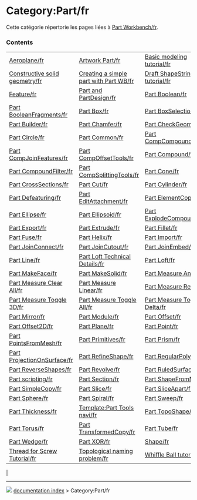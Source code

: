 # Category:Part/fr
Cette catégorie répertorie les pages liées à [Part Workbench/fr](Part_Workbench/fr.md).

### Contents

|     |     |     |
| --- | --- | --- |
| [Aeroplane/fr](Aeroplane/fr.md) | [Artwork Part/fr](Artwork_Part/fr.md) | [Basic modeling tutorial/fr](Basic_modeling_tutorial/fr.md) |
| [Constructive solid geometry/fr](Constructive_solid_geometry/fr.md) | [Creating a simple part with Part WB/fr](Creating_a_simple_part_with_Part_WB/fr.md) | [Draft ShapeString tutorial/fr](Draft_ShapeString_tutorial/fr.md) |
| [Feature/fr](Feature/fr.md) | [Part and PartDesign/fr](Part_and_PartDesign/fr.md) | [Part Boolean/fr](Part_Boolean/fr.md) |
| [Part BooleanFragments/fr](Part_BooleanFragments/fr.md) | [Part Box/fr](Part_Box/fr.md) | [Part BoxSelection/fr](Part_BoxSelection/fr.md) |
| [Part Builder/fr](Part_Builder/fr.md) | [Part Chamfer/fr](Part_Chamfer/fr.md) | [Part CheckGeometry/fr](Part_CheckGeometry/fr.md) |
| [Part Circle/fr](Part_Circle/fr.md) | [Part Common/fr](Part_Common/fr.md) | [Part CompCompoundTools/fr](Part_CompCompoundTools/fr.md) |
| [Part CompJoinFeatures/fr](Part_CompJoinFeatures/fr.md) | [Part CompOffsetTools/fr](Part_CompOffsetTools/fr.md) | [Part Compound/fr](Part_Compound/fr.md) |
| [Part CompoundFilter/fr](Part_CompoundFilter/fr.md) | [Part CompSplittingTools/fr](Part_CompSplittingTools/fr.md) | [Part Cone/fr](Part_Cone/fr.md) |
| [Part CrossSections/fr](Part_CrossSections/fr.md) | [Part Cut/fr](Part_Cut/fr.md) | [Part Cylinder/fr](Part_Cylinder/fr.md) |
| [Part Defeaturing/fr](Part_Defeaturing/fr.md) | [Part EditAttachment/fr](Part_EditAttachment/fr.md) | [Part ElementCopy/fr](Part_ElementCopy/fr.md) |
| [Part Ellipse/fr](Part_Ellipse/fr.md) | [Part Ellipsoid/fr](Part_Ellipsoid/fr.md) | [Part ExplodeCompound/fr](Part_ExplodeCompound/fr.md) |
| [Part Export/fr](Part_Export/fr.md) | [Part Extrude/fr](Part_Extrude/fr.md) | [Part Fillet/fr](Part_Fillet/fr.md) |
| [Part Fuse/fr](Part_Fuse/fr.md) | [Part Helix/fr](Part_Helix/fr.md) | [Part Import/fr](Part_Import/fr.md) |
| [Part JoinConnect/fr](Part_JoinConnect/fr.md) | [Part JoinCutout/fr](Part_JoinCutout/fr.md) | [Part JoinEmbed/fr](Part_JoinEmbed/fr.md) |
| [Part Line/fr](Part_Line/fr.md) | [Part Loft Technical Details/fr](Part_Loft_Technical_Details/fr.md) | [Part Loft/fr](Part_Loft/fr.md) |
| [Part MakeFace/fr](Part_MakeFace/fr.md) | [Part MakeSolid/fr](Part_MakeSolid/fr.md) | [Part Measure Angular/fr](Part_Measure_Angular/fr.md) |
| [Part Measure Clear All/fr](Part_Measure_Clear_All/fr.md) | [Part Measure Linear/fr](Part_Measure_Linear/fr.md) | [Part Measure Refresh/fr](Part_Measure_Refresh/fr.md) |
| [Part Measure Toggle 3D/fr](Part_Measure_Toggle_3D/fr.md) | [Part Measure Toggle All/fr](Part_Measure_Toggle_All/fr.md) | [Part Measure Toggle Delta/fr](Part_Measure_Toggle_Delta/fr.md) |
| [Part Mirror/fr](Part_Mirror/fr.md) | [Part Module/fr](Part_Module/fr.md) | [Part Offset/fr](Part_Offset/fr.md) |
| [Part Offset2D/fr](Part_Offset2D/fr.md) | [Part Plane/fr](Part_Plane/fr.md) | [Part Point/fr](Part_Point/fr.md) |
| [Part PointsFromMesh/fr](Part_PointsFromMesh/fr.md) | [Part Primitives/fr](Part_Primitives/fr.md) | [Part Prism/fr](Part_Prism/fr.md) |
| [Part ProjectionOnSurface/fr](Part_ProjectionOnSurface/fr.md) | [Part RefineShape/fr](Part_RefineShape/fr.md) | [Part RegularPolygon/fr](Part_RegularPolygon/fr.md) |
| [Part ReverseShapes/fr](Part_ReverseShapes/fr.md) | [Part Revolve/fr](Part_Revolve/fr.md) | [Part RuledSurface/fr](Part_RuledSurface/fr.md) |
| [Part scripting/fr](Part_scripting/fr.md) | [Part Section/fr](Part_Section/fr.md) | [Part ShapeFromMesh/fr](Part_ShapeFromMesh/fr.md) |
| [Part SimpleCopy/fr](Part_SimpleCopy/fr.md) | [Part Slice/fr](Part_Slice/fr.md) | [Part SliceApart/fr](Part_SliceApart/fr.md) |
| [Part Sphere/fr](Part_Sphere/fr.md) | [Part Spiral/fr](Part_Spiral/fr.md) | [Part Sweep/fr](Part_Sweep/fr.md) |
| [Part Thickness/fr](Part_Thickness/fr.md) | [Template:Part Tools navi/fr](Template_Part_Tools_navi/fr.md) | [Part TopoShape/fr](Part_TopoShape/fr.md) |
| [Part Torus/fr](Part_Torus/fr.md) | [Part TransformedCopy/fr](Part_TransformedCopy/fr.md) | [Part Tube/fr](Part_Tube/fr.md) |
| [Part Wedge/fr](Part_Wedge/fr.md) | [Part XOR/fr](Part_XOR/fr.md) | [Shape/fr](Shape/fr.md) |
| [Thread for Screw Tutorial/fr](Thread_for_Screw_Tutorial/fr.md) | [Topological naming problem/fr](Topological_naming_problem/fr.md) | [Whiffle Ball tutorial/fr](Whiffle_Ball_tutorial/fr.md) |
|



---
![](images/Button_right.svg) [documentation index](../README.md) > Category:Part/fr
